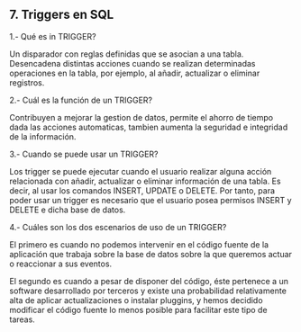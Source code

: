 
## 7. Triggers en SQL

1.- Qué es in TRIGGER?

Un disparador con reglas definidas que se asocian a una tabla. Desencadena distintas acciones cuando se realizan determinadas operaciones en la tabla, por ejemplo, al añadir, actualizar o eliminar registros.

2.- Cuál es la función de un TRIGGER?

Contribuyen a mejorar la gestion de datos, permite el ahorro de tiempo dada las acciones automaticas, tambien aumenta la seguridad e integridad de la información.

3.- Cuando se puede usar un TRIGGER?

Los trigger se puede ejecutar cuando el usuario realizar alguna acción relacionada con añadir, actualizar o eliminar información de una tabla. Es decir, al usar los comandos INSERT, UPDATE o DELETE. Por tanto, para poder usar un trigger es necesario que el usuario posea permisos INSERT y DELETE e dicha base de datos.

4.- Cuáles son los dos escenarios de uso de un TRIGGER?

El primero es cuando no podemos intervenir en el código fuente de la aplicación que trabaja sobre la base de datos sobre la que queremos actuar o reaccionar a sus eventos.

El segundo es cuando a pesar de disponer del código, éste pertenece a un software desarrollado por terceros y existe una probabilidad relativamente alta de aplicar actualizaciones o instalar pluggins, y hemos decidido modificar el código fuente lo menos posible para facilitar este tipo de tareas.
